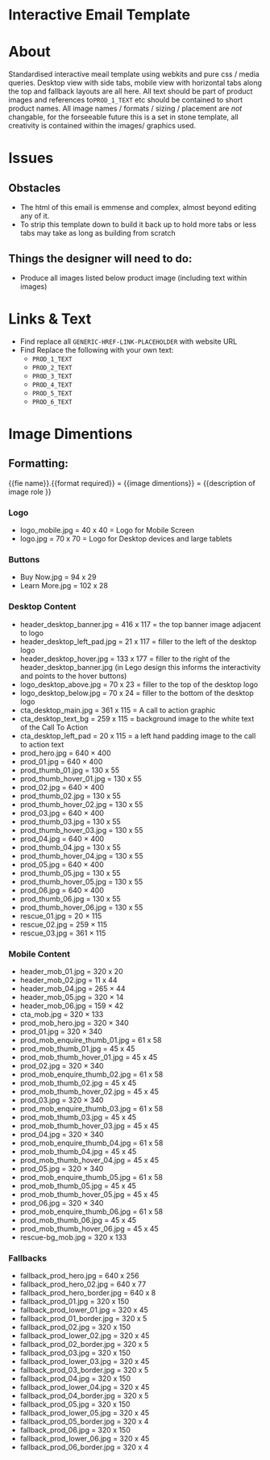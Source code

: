 Interactive Email Template
=====================
# About
Standardised interactive meail template using webkits and pure css / media queries. 
Desktop view with side tabs, mobile view with horizontal tabs along the top and fallback layouts are all here. 
All text should be part of product images and references to`PROD_1_TEXT` etc should be contained to short product names. 
All image names / formats / sizing / placement are *not* changable, for the forseeable future this is a set in stone template, all creativity is contained within the images/ graphics used.
# Issues 
## Obstacles
- The html of this email is emmense and complex, almost beyond editing any of it.
- To strip this template down to build it back up to hold more tabs or less tabs may take as long as building from scratch

## Things the designer will need to do:
- Produce all images listed below product image (including text within images)

# Links & Text
- Find replace all `GENERIC-HREF-LINK-PLACEHOLDER` with website URL 
- Find Replace the following with your own text:
  * `PROD_1_TEXT`
  * `PROD_2_TEXT`
  * `PROD_3_TEXT`
  * `PROD_4_TEXT`
  * `PROD_5_TEXT`
  * `PROD_6_TEXT`
  
# Image Dimentions 

## Formatting: 
{{fie name}}.{{format required}} = {{image dimentions}} = {{description of image role }}

### Logo
- logo_mobile.jpg = 40 x 40 = Logo for Mobile Screen
- logo.jpg = 70 x 70 = Logo for Desktop devices and large tablets

### Buttons 
- Buy Now.jpg = 94 x 29 
- Learn More.jpg = 102 x 28

### Desktop Content 
- header_desktop_banner.jpg = 416 x 117 = the top banner image adjacent to logo 
- header_desktop_left_pad.jpg = 21 x 117 = filler to the left of the desktop logo 
- header_desktop_hover.jpg = 133 x 177 = filler to the right of the header_desktop_banner.jpg (in Lego design this informs the interactivity and points to the hover buttons)
- logo_desktop_above.jpg = 70 x 23 = filler to the top of the desktop logo 
- logo_desktop_below.jpg = 70 x 24 = filler to the bottom of the desktop logo 
- cta_desktop_main.jpg = 361 x 115 = A call to action graphic 
- cta_desktop_text_bg = 259 x 115 = background image to the white text of the Call To Action
- cta_desktop_left_pad = 20 x 115 = a left hand padding image to the call to action text 
- prod_hero.jpg = 640 × 400 
- prod_01.jpg = 640 × 400 
- prod_thumb_01.jpg = 130 x 55
- prod_thumb_hover_01.jpg = 130 x 55
- prod_02.jpg = 640 × 400 
- prod_thumb_02.jpg = 130 x 55
- prod_thumb_hover_02.jpg = 130 x 55
- prod_03.jpg = 640 × 400 
- prod_thumb_03.jpg = 130 x 55
- prod_thumb_hover_03.jpg = 130 x 55
- prod_04.jpg = 640 × 400 
- prod_thumb_04.jpg = 130 x 55 
- prod_thumb_hover_04.jpg = 130 x 55 
- prod_05.jpg = 640 × 400 
- prod_thumb_05.jpg = 130 x 55
- prod_thumb_hover_05.jpg = 130 x 55
- prod_06.jpg = 640 × 400 
- prod_thumb_06.jpg = 130 x 55
- prod_thumb_hover_06.jpg = 130 x 55
- rescue_01.jpg = 20 × 115
- rescue_02.jpg = 259 × 115
- rescue_03.jpg = 361 × 115

### Mobile Content 
- header_mob_01.jpg = 320 x 20
- header_mob_02.jpg = 11 x 44
- header_mob_04.jpg = 265 × 44
- header_mob_05.jpg = 320 × 14
- header_mob_06.jpg = 159 × 42
- cta_mob.jpg = 320 × 133
- prod_mob_hero.jpg = 320 × 340 
- prod_01.jpg = 320 × 340 
- prod_mob_enquire_thumb_01.jpg = 61 x 58
- prod_mob_thumb_01.jpg = 45 x 45
- prod_mob_thumb_hover_01.jpg = 45 x 45
- prod_02.jpg = 320 × 340 
- prod_mob_enquire_thumb_02.jpg = 61 x 58
- prod_mob_thumb_02.jpg = 45 x 45
- prod_mob_thumb_hover_02.jpg = 45 x 45
- prod_03.jpg = 320 × 340 
- prod_mob_enquire_thumb_03.jpg = 61 x 58
- prod_mob_thumb_03.jpg = 45 x 45
- prod_mob_thumb_hover_03.jpg = 45 x 45
- prod_04.jpg = 320 × 340 
- prod_mob_enquire_thumb_04.jpg = 61 x 58
- prod_mob_thumb_04.jpg = 45 x 45 
- prod_mob_thumb_hover_04.jpg = 45 x 45 
- prod_05.jpg = 320 × 340 
- prod_mob_enquire_thumb_05.jpg = 61 x 58
- prod_mob_thumb_05.jpg = 45 x 45
- prod_mob_thumb_hover_05.jpg = 45 x 45
- prod_06.jpg = 320 × 340 
- prod_mob_enquire_thumb_06.jpg = 61 x 58
- prod_mob_thumb_06.jpg = 45 x 45
- prod_mob_thumb_hover_06.jpg = 45 x 45
- rescue-bg_mob.jpg = 320 x 133 

### Fallbacks 
- fallback_prod_hero.jpg = 640 x 256
- fallback_prod_hero_02.jpg = 640 x 77
- fallback_prod_hero_border.jpg = 640 x 8
- fallback_prod_01.jpg = 320 x 150
- fallback_prod_lower_01.jpg = 320 x 45
- fallback_prod_01_border.jpg = 320 x 5
- fallback_prod_02.jpg = 320 x 150
- fallback_prod_lower_02.jpg = 320 x 45
- fallback_prod_02_border.jpg = 320 x 5
- fallback_prod_03.jpg = 320 x 150
- fallback_prod_lower_03.jpg = 320 x 45
- fallback_prod_03_border.jpg = 320 x 5
- fallback_prod_04.jpg = 320 x 150
- fallback_prod_lower_04.jpg = 320 x 45
- fallback_prod_04_border.jpg = 320 x 5
- fallback_prod_05.jpg = 320 x 150
- fallback_prod_lower_05.jpg = 320 x 45
- fallback_prod_05_border.jpg = 320 x 4
- fallback_prod_06.jpg = 320 x 150
- fallback_prod_lower_06.jpg = 320 x 45
- fallback_prod_06_border.jpg = 320 x 4
